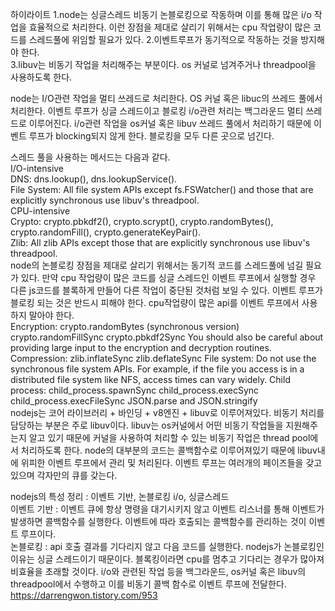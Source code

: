 하이라이트
1.node는 싱글스레드 비동기 논블로킹으로 작동하며 이를 통해 많은 i/o 작업을 효율적으로 처리한다. 
이런 장점을 제대로 살리기 위해서는 cpu 작업량이 많은 코드를 스레드풀에 위임할 필요가 있다.
2.이벤트루프가 동기적으로 작동하는 것을 방지해야 한다.<br>
3.libuv는 비동기 작업을 처리해주는 부분이다. os 커널로 넘겨주거나 threadpool을 사용하도록 한다.<br>

node는 I/O관련 작업을 멀티 쓰레드로 처리한다.
OS 커널 혹은 libuc의 쓰레드 풀에서 처리한다.
이벤트 루프가 싱글 스레드이고 블로킹 i/o관련 처리는 백그라운드 멀티 쓰레드로 이루어진다.
i/o관련 작업을 os커널 혹은 libuv 쓰레드 풀에서 처리하기 때문에 이벤트 루프가 blocking되지 않게 한다.
블로킹을 모두 다른 곳으로 넘긴다.<br>

스레드 풀을 사용하는 메서드는 다음과 같다.<br>
I/O-intensive<br>
DNS: dns.lookup(), dns.lookupService().<br>
File System: All file system APIs except fs.FSWatcher() and those that are explicitly synchronous use libuv's threadpool.<br>
CPU-intensive<br>
Crypto: crypto.pbkdf2(), crypto.scrypt(), crypto.randomBytes(), crypto.randomFill(), crypto.generateKeyPair().<br>
Zlib: All zlib APIs except those that are explicitly synchronous use libuv's threadpool.<br>
node의 논블로킹 장점을 제대로 살리기 위해서는 동기적 코드를 스레드풀에 넘길 필요가 있다.
만약 cpu 작업량이 많은 코드를 싱글 스레드인 이벤트 루프에서 실행할 경우 다른 js코드를 블록하게 만들어 다른 작업이 중단된 것처럼 보일 수 있다.
이벤트 루프가 블로킹 되는 것은 반드시 피해야 한다.
cpu작업량이 많은 api를 이벤트 루프에서 사용하지 말아야 한다.<br>
Encryption:
crypto.randomBytes (synchronous version)
crypto.randomFillSync
crypto.pbkdf2Sync 
You should also be careful about providing large input to the encryption and decryption routines.
Compression:
zlib.inflateSync
zlib.deflateSync
File system:
Do not use the synchronous file system APIs. For example, if the file you access is in a distributed file system like NFS, access times can vary widely.
Child process:
child_process.spawnSync
child_process.execSync
child_process.execFileSync
JSON.parse and JSON.stringify <br>
nodejs는 코어 라이브러리 + 바인딩 + v8엔진 + libuv로 이루어져있다.
비동기 처리를 담당하는 부분은 주로 libuv이다.
libuv는 os커널에서 어떤 비동기 작업들을 지원해주는지 알고 있기 때문에 커널을 사용하여 처리할 수 있는 비동기 작업은 thread pool에서 처리하도록 한다.
node의 대부분의 코드는 콜백함수로 이루어져있기 때문에 libuv내에 위피한 이벤트 루프에서 관리 및 처리된다.
이벤트 루프는 여러개의 페이즈들을 갖고 있으며 각자만의 큐를 갖는다.<br>

nodejs의 특성 정리 : 이벤트 기반, 논블로킹 i/o, 싱글스레드<br>
이벤트 기반 : 이벤트 큐에 항상 명령을 대기시키지 않고 이벤트 리스너를 통해 이벤트가 발생하면 콜백함수를 실행한다.
이벤트에 따라 호출되는 콜백함수를 관리하는 것이 이벤트 루프이다.
<br>
논블로킹 : api 호출 결과를 기다리지 않고 다음 코드를 실행한다. 
nodejs가 논블로킹인 이유는 싱글 스레드이기 때문이다. 블록킹이라면 cpu를 멈추고 기다리는 경우가 많아져 비효율을 초래할 것이다.
i/o와 관련된 작업 등을 백그라운드, os커널 혹은 libuv의 threadpool에서 수행하고 이를 비동기 콜백 함수로 이벤트 루프에 전달한다.
<br>
https://darrengwon.tistory.com/953
